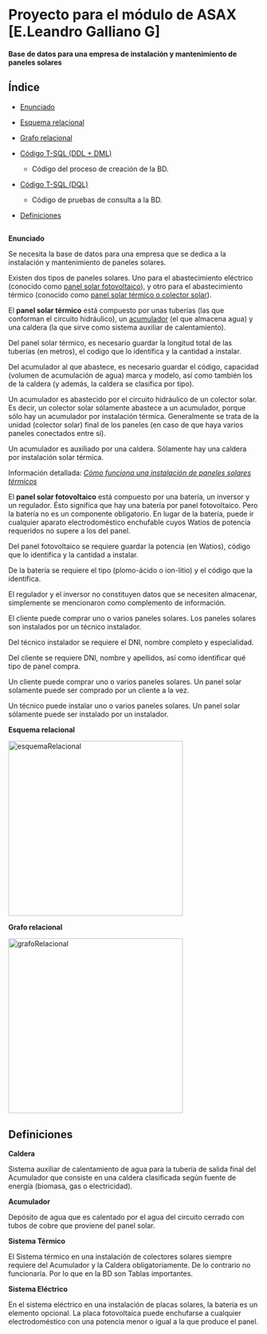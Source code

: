 # Proyecto para el módulo de ASAX [E.Leandro Galliano G]

**Base de datos para una empresa de instalación y mantenimiento de paneles solares**

## Índice

* [Enunciado](#bout)

* [Esquema relacional](#esquemaRel)

* [Grafo relacional](#grafoRel)

* [Código T-SQL (DDL + DML)](../proyecto_LeandroGalliano.sql)

  - Código del proceso de creación de la BD.
* [Código T-SQL (DQL)](../consultas_BD-paneles.sql)

  - Código de pruebas de consulta a la BD.

* [Definiciones](#defs)

##
<a name="bout">**Enunciado**</a>

Se necesita la base de datos para una empresa que se dedica a la instalación y mantenimiento de paneles solares.

Existen dos tipos de paneles solares. Uno para el abastecimiento eléctrico (conocido como [panel solar fotovoltaico](#diferencias)), 
y otro para el abastecimiento térmico (conocido como [panel solar térmico o colector solar](#diferencias)).

El **panel solar térmico** está compuesto por unas tuberías (las que conforman el circuito hidráulico), un [acumulador](#acumu) 
(el que almacena agua) y una caldera (la que sirve como sistema auxiliar de calentamiento).

Del panel solar térmico, es necesario guardar la longitud total de las tuberías (en metros), el codigo que lo identifica
y la cantidad a instalar.

Del acumulador al que abastece, es necesario guardar el código, capacidad (volumen de acumulación de agua) marca y modelo, así como también los de la caldera (y además, la caldera se clasifica por tipo).

Un acumulador es abastecido por el circuito hidráulico de un colector solar. Es decir, un colector solar sólamente
abastece a un acumulador, porque sólo hay un acumulador por instalación térmica. Generalmente se trata de la unidad
(colector solar) final de los paneles (en caso de que haya varios paneles conectados entre sí).

Un acumulador es auxiliado por una caldera. Sólamente hay una caldera por instalación solar térmica.

Información detallada: [*Cómo funciona una instalación de paneles solares térmicos*](./expl/instalacionTermicaPaneles.md)


El **panel solar fotovoltaico** está compuesto por una batería, un inversor y un regulador. Ésto significa que hay una batería por panel fotovoltaico. Pero la batería no es un componente obligatorio. En lugar de la batería, puede ir cualquier
aparato electrodoméstico enchufable cuyos Watios de potencia requeridos no supere a los del panel.

Del panel fotovoltaico se requiere guardar la potencia (en Watios), código que lo identifica y la cantidad a instalar.

De la batería se requiere el tipo (plomo-ácido o ion-litio) y el código que la identifica.

El regulador y el inversor no constituyen datos que se necesiten almacenar, simplemente se mencionaron como complemento de
información.

El cliente puede comprar uno o varios paneles solares. Los paneles solares son instalados por un técnico instalador.

Del técnico instalador se requiere el DNI, nombre completo y especialidad.

Del cliente se requiere DNI, nombre y apellidos, así como identificar qué tipo de panel compra.

Un cliente puede comprar uno o varios paneles solares. Un panel solar solamente puede ser comprado por un cliente a 
la vez.

Un técnico puede instalar uno o varios paneles solares. Un panel solar sólamente puede ser instalado por un instalador.

<a name="esquemaRel">**Esquema relacional**</a>

[<img src="https://www.mediafire.com/convkey/57ac/bagmzh1d4wpky3bzg.jpg" alt="esquemaRelacional" width="350px" height="350px"/>](https://www.mediafire.com/convkey/57ac/bagmzh1d4wpky3bzg.jpg)


<a name="grafoRel">**Grafo relacional**</a>

[<img src="https://www.mediafire.com/convkey/a288/5z5ysnqwxf4yicazg.jpg" alt="grafoRelacional" width="350px" height="350px"/>](https://www.mediafire.com/convkey/88eb/sbw99v97hxjcpvdzg.jpg)


<a name="defs"></a>
## Definiciones

**Caldera**

Sistema auxiliar de calentamiento de agua para la tubería de salida final del Acumulador que consiste en una caldera
clasificada según fuente de energía (biomasa, gas o electricidad).

**Acumulador**

Depósito de agua que es calentado por el agua del circuito cerrado con tubos de cobre que proviene del panel solar.

**Sistema Térmico**

El Sistema térmico en una instalación de colectores solares siempre requiere del Acumulador y la Caldera obligatoriamente. De lo contrario no funcionaría. Por lo que en la BD son Tablas importantes.

**Sistema Eléctrico**

En el sistema eléctrico en una instalación de placas solares, la batería es un elemento opcional. La placa fotovoltaica puede enchufarse a cualquier electrodoméstico con una potencia menor o igual a la que produce el panel.
